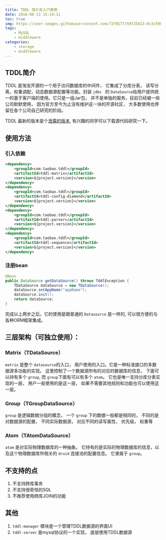 ```yaml
---
title: TDDL 简介及入门使用
date: 2016-08-13 15:14:11
toc: true
img: https://user-images.githubusercontent.com/7270177/59735413-0c3c5980-9288-11e9-8f32-d8e6836e65b6.png
tags: 
    - MySQL
    - middleware 
categories:
    - storage
    - middleware
---
```


## TDDL简介
TDDL 是淘宝开源的一个用于访问数据库的中间件， 它集成了分库分表， 读写分离，权重调配，动态数据源配置等功能。封装 `jdbc ` 的 `DataSource`给用户提供统一的基于客户端的使用。它只是一组Jar包， 并不是单独的服务，目前已经被一些公司默默使用， 因为官方至今为止没有维护这一块的开源社区， 大多数使用也停留在各个公司自己研究的阶段。

TDDL 最新的版本是个[泄露的版本](https://github.com/loye168/tddl5), 有兴趣的同学可以下载源代码研究一下。

## 使用方法
### 引入依赖
```xml
<dependency>
    <groupId>com.taobao.tddl</groupId>
    <artifactId>tddl-matrix</artifactId>
    <version>${project.version}</version>
</dependency>
<dependency>
    <groupId>com.taobao.tddl</groupId>
    <artifactId>tddl-config-diamond</artifactId>
    <version>${project.version}</version>
</dependency>
<dependency>
    <groupId>com.taobao.tddl</groupId>
    <artifactId>tddl-parser</artifactId>
    <version>${project.version}</version>
</dependency>
<dependency>
    <groupId>com.taobao.tddl</groupId>
    <artifactId>tddl-sequence</artifactId>
    <version>${project.version}</version>
</dependency>
```
### 注册bean
```java
@Bean
public DataSource getDataSource() throws TddlException {
    TDataSource dataSource = new TDataSource();
    dataSource.setAppName("appName");
    dataSource.init();
    return dataSource;
}
```
完成以上两步之后，它的使用是跟普通的 `Datasource` 是一样的, 可以很方便的与各种ORM框架集成。



## 三层架构（可独立使用）：
### Matrix（TDataSource）
`matrix` 是整个 `datasource`的入口， 用户使用的入口。它是一种标准接口的多数据源多功能的实现。
这里控制了一个数据源所有的对应的数据库的信息， 下面可以持有多个 `group`, 而 `group`下面有可以有多个 `atom`。
它也是唯一支持分库分表实现的一层， 用户一般使用的是这一层， 如果不需要其他规则和功能也可以使用这一层。

### Group（TGroupDataSource）
`group` 是逻辑数据分组的概念， 一个 `group` 下的数据一般都是相同的， 不同的是对数据源的配置， 不同实际数据源， 对应不同的读写属性， 优先级， 权重等

### Atom（TAtomDataSource）
`atom`  是对实际物理数据库的一种抽象。 它持有的是实际的物理数据库的信息，以及这个物理数据库所相关的 `druid` 连接池的配置信息。
它隶属于 `group`。


## 不支持的点
1. 不支持跨库事务
2. 不支持很奇怪的SQL
3. 不推荐使用跨库JOIN的功能

## 其他
1. `tddl-manager` 模块是一个管理TDDL数据源的界面UI
2. `tddl-server` 是mysql协议的一个实现， 底层使用TDDL数据源
